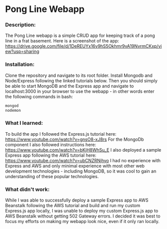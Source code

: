 # Pong Line Webapp 
### Description:
The Pong Line webapp is a simple CRUD app for keeping track of a pong line in a frat basement.
Here is a screenshot of the app: https://drive.google.com/file/d/1DeREUYx16v9hS5Okhmr9vA19NvrmCKxp/view?usp=sharing

### Installation:
Clone the repository and navigate to its root folder. Install Mongodb and Node/Express following the linked tutorials below.  Then you should simply be able to start MongoDB and the Express app and navigate to localhost:3000 in your browser to use the webapp - in other words enter the following commands in bash: 
```bash
mongod
nodemon
```

### What I learned:
To build the app I followed the Express.js tutorial here: https://www.youtube.com/watch?v=gnsO8-xJ8rs 
For the MongoDb component I also followed instructions here: https://www.youtube.com/watch?v=bKjH8WhSu_E 
I also deployed a sample Express app following the AWS tutorial here: https://www.youtube.com/watch?v=ubCNZRNjhyo
I had no experience with Express and AWS and only minimal experience with most other web development technologies - including MongoDB, so it was cool to gain an understanding of these popular technologies.  

### What didn't work:
While I was able to successfully deploy a sample Express app to AWS Beanstalk following the AWS tutorial and build and run my custom Express.js app locally, I was unable to deploy my custom Express.js app to AWS Beanstalk without getting 502 Gateway errors.  I decided it was best to focus my efforts on making my webapp look nice, even if it only ran locally.   
